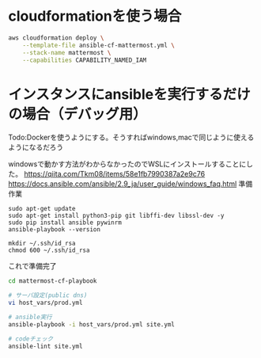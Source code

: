 # cloudformationを使う場合
```Bash
aws cloudformation deploy \
    --template-file ansible-cf-mattermost.yml \
    --stack-name mattermost \
    --capabilities CAPABILITY_NAMED_IAM
```
# インスタンスにansibleを実行するだけの場合（デバッグ用）
Todo:Dockerを使うようにする。そうすればwindows,macで同じように使えるようになるだろう<br>

windowsで動かす方法がわからなかったのでWSLにインストールすることにした。
https://qiita.com/Tkm08/items/58e1fb7990387a2e9c76
https://docs.ansible.com/ansible/2.9_ja/user_guide/windows_faq.html
準備作業
```
sudo apt-get update
sudo apt-get install python3-pip git libffi-dev libssl-dev -y
sudo pip install ansible pywinrm
ansible-playbook --version

mkdir ~/.ssh/id_rsa
chmod 600 ~/.ssh/id_rsa
```
これで準備完了

```Bash
cd mattermost-cf-playbook

# サーバ設定(public dns)
vi host_vars/prod.yml

# ansible実行
ansible-playbook -i host_vars/prod.yml site.yml

# codeチェック
ansible-lint site.yml
```